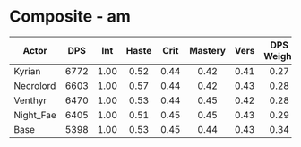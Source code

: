 # Composite - am
| Actor | DPS | Int | Haste | Crit | Mastery | Vers | DPS Weight |
|---|:---:|:---:|:---:|:---:|:---:|:---:|:---:|
|Kyrian|6772|1.00|0.52|0.44|0.42|0.41|0.27|
|Necrolord|6603|1.00|0.57|0.44|0.42|0.43|0.28|
|Venthyr|6470|1.00|0.53|0.44|0.45|0.42|0.28|
|Night_Fae|6405|1.00|0.51|0.45|0.45|0.43|0.29|
|Base|5398|1.00|0.53|0.45|0.44|0.43|0.34|
